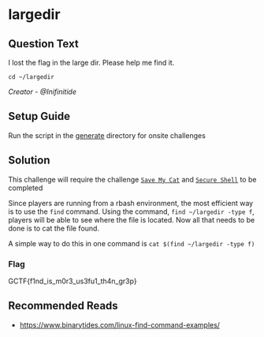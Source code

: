 # largedir

## Question Text
I lost the flag in the large dir. Please help me find it.

`cd ~/largedir`

*Creator - @Inifinitide*

## Setup Guide
Run the script in the [generate](../generate) directory for onsite challenges

## Solution
This challenge will require the challenge [`Save My Cat`](../Save%20My520Cat) and [`Secure Shell`](../Secure%20Shell) to be completed

Since players are running from a rbash environment, the most efficient way is to use the `find` command.
Using the command, `find ~/largedir -type f`, players will be able to see where the file is located.
Now all that needs to be done is to cat the file found.

A simple way to do this in one command is `cat $(find ~/largedir -type f)`

### Flag
GCTF{f1nd_is_m0r3_us3fu1_th4n_gr3p}

## Recommended Reads
* https://www.binarytides.com/linux-find-command-examples/

